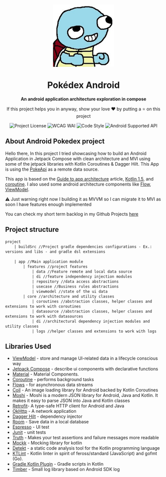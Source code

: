 <div align="center">

<img height="200" src="images/project_logo.jpg" alt="Project logo"/>

# Pokédex Android

**An android application architecture exploration in compose**

If this project helps you in anyway, show your love :heart: by putting a :star: on this project

![Project License](https://img.shields.io/github/license/felipecastilhos/pokedex-android)
![WCAG WAI](https://img.shields.io/badge/WCAG_WAI-A-orange)
![Code Style](https://img.shields.io/badge/code%20style-%E2%9D%A4-FF4081.svg)
![Android Supported API](https://img.shields.io/badge/API-23%2B-green.svg?style=flat)
  
</div>

## About Android Pokedex project
Hello there,
In this project I tried showcasing how to build an Android Application in Jetpack Compose with clean architecture and MVI using some of the jetpack libraries with Kotlin Coroutines & Dagger Hilt. This App is using the [PokeApi](https://github.com/favware/graphql-pokemon) as a remote data source.

This app is based on the [Guide to app architecture](https://developer.android.com/jetpack/docs/guide) article, [Kotlin 1.5](https://kotlinlang.org/docs/reference/whatsnew13.html), and [coroutine](https://kotlinlang.org/docs/reference/coroutines/basics.html). I also used some android architecture components like [Flow]([https://developer.android.com/jetpack/arch/livedata](https://kotlin.github.io/kotlinx.coroutines/kotlinx-coroutines-core/kotlinx.coroutines.flow/-flow/)), [ViewModel](https://developer.android.com/topic/libraries/architecture/viewmodel).

⚠️ Just warning right now I building it as MVVM so I can migrate it to MVI as soon I have features enough implemented

You can check my short term backlog in my Github Projects [here](https://github.com/felipecastilhos/pokedex-android/projects/1)

## Project structure
```
project
    | buildSrc //Project gradle dependencies configurations - Ex.: versions and libs - and gradle dsl extensions

    | app //Main application module
        | features //project features
            | data //Feature remote and local data source
            | di //feature independency injection modules
            | repository //data access abstractions
            | usecase //Business rules abstractions
            | viewmodel //state of the ui data
        | core //architecture and utility classes
            | coroutines //abstraction classes, helper classes and extensions to work with coroutines
            | datasource //abstraction classes, helper classes and extensions to work with datasources
            | di //architectural dependency injection modules and utility classes
            | logs //helper classes and extensions to work with logs
```


Libraries Used
---------------
* [ViewModel](https://developer.android.com/topic/libraries/architecture/viewmodel) - store and manage UI-related data in a lifecycle conscious way
* [Jetpack Compose](https://developer.android.com/jetpack/compose) - describe ui components with declarative functions
* [Material](https://material.io/develop/android/docs/getting-started/) - Material Components.
* [Coroutine](https://github.com/Kotlin/kotlinx.coroutines#user-content-android) - performs background tasks
* [Flows](https://kotlin.github.io/kotlinx.coroutines/kotlinx-coroutines-core/kotlinx.coroutines.flow/-flow/) - for asynchronous data streams
* [Coil](https://github.com/coil-kt/coil) - An image loading library for Android backed by Kotlin Coroutines
* [Moshi](https://github.com/square/moshi) - Moshi is a modern JSON library for Android, Java and Kotlin. It makes it easy to parse JSON into Java and Kotlin classes
* [Retrofit](https://square.github.io/retrofit/)- A type-safe HTTP client for Android and Java
* [OkHttp](https://square.github.io/okhttp/) - A network application
* [Dagger Hilt](https://dagger.dev/hilt/) - dependency injector
* [Room](https://developer.android.com/training/data-storage/room) - Save data in a local database
* [Espresso](https://developer.android.com/training/testing/espresso/) - UI test
* [Junit](https://junit.org/junit4/) - unit tests
* [Truth](https://github.com/google/truth) - Makes your test assertions and failure messages more readable
* [Mockk](https://mockk.io/) - Mocking library for kotlin
* [Detekt](https://github.com/detekt/detekt) - a static code analysis tool for the Kotlin programming language
* [KTLint](https://github.com/pinterest/ktlint) - Kotlin linter in spirit of feross/standard (JavaScript) and gofmt (Go).
* [Gradle Kotlin Plugin](https://kotlinlang.org/docs/gradle.html) - Gradle scripts in Kotlin
* [Timber](https://github.com/JakeWharton/timber) - Small log library based on Android SDK log
